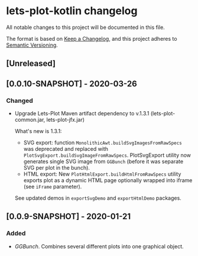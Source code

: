 # lets-plot-kotlin changelog

All notable changes to this project will be documented in this file.

The format is based on [Keep a Changelog](https://keepachangelog.com/en/1.0.0/),
and this project adheres to [Semantic Versioning](https://semver.org/spec/v2.0.0.html).

## [Unreleased]

## [0.0.10-SNAPSHOT] - 2020-03-26
### Changed
- Upgrade Lets-Plot Maven artifact dependency to v.1.3.1 (lets-plot-common.jar, lets-plot-jfx.jar)
  
  What's new is 1.3.1:
    - SVG export: function `MonolithicAwt.buildSvgImagesFromRawSpecs` was deprecated and replaced with  
    `PlotSvgExport.buildSvgImageFromRawSpecs`. PlotSvgExport utility now generates single SVG image from `GGBunch` 
    (before it was separate SVG per plot in the bunch).
    - HTML export: New `PlotHtmlExport.buildHtmlFromRawSpecs` utility exports plot as a dynamic HTML page optionally
      wrapped into iframe (see `iFrame` parameter). 
    
    See updated demos in `exportSvgDemo` and `exportHtmlDemo` packages.  



## [0.0.9-SNAPSHOT] - 2020-01-21
### Added
- *GGBunch*. Combines several different plots into one graphical object.
